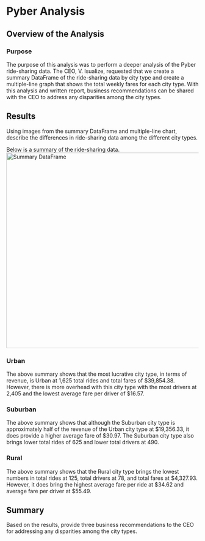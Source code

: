 # Pyber Analysis

## Overview of the Analysis

### Purpose
The purpose of this analysis was to perform a deeper analysis of the Pyber ride-sharing data. The CEO, V. Isualize, requested that we create a summary DataFrame of the ride-sharing data by city type and create a multiple-line graph that shows the total weekly fares for each city type. With this analysis and written report, business recommendations can be shared with the CEO to address any disparities among the city types.

## Results
Using images from the summary DataFrame and multiple-line chart, describe the differences in ride-sharing data among the different city types.

Below is a summary of the ride-sharing data.
<img width="511" alt="Summary DataFrame" src="https://user-images.githubusercontent.com/85654649/127722980-225a420a-bd1d-4f9c-8ef3-9d2fc42288bb.png">

### Urban
The above summary shows that the most lucrative city type, in terms of revenue, is Urban at 1,625 total rides and total fares of $39,854.38. However, there is more overhead with this city type with the most drivers at 2,405 and the lowest average fare per driver of $16.57.

### Suburban
The above summary shows that although the Suburban city type is approximately half of the revenue of the Urban city type at $19,356.33, it does provide a higher average fare of $30.97. The Suburban city type also brings lower total rides of 625 and lower total drivers at 490.

### Rural
The above summary shows that the Rural city type brings the lowest numbers in total rides at 125, total drivers at 78, and total fares at $4,327.93. However, it does bring the highest average fare per ride at $34.62 and average fare per driver at $55.49.

## Summary
Based on the results, provide three business recommendations to the CEO for addressing any disparities among the city types.


